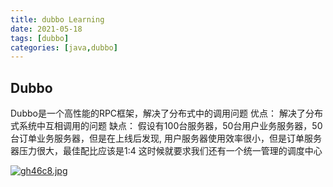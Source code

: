 ```yaml
---
title: dubbo Learning 
date: 2021-05-18
tags: [dubbo]
categories: [java,dubbo] 
---
```


## Dubbo

Dubbo是一个高性能的RPC框架，解决了分布式中的调用问题
    优点： 解决了分布式系统中互相调用的问题
    缺点： 假设有100台服务器，50台用户业务服务器，50台订单业务服务器，但是在上线后发现, 用户服务器使用效率很小，但是订单服务器压力很大，最佳配比应该是1:4 这时候就要求我们还有一个统一管理的调度中心

[![gh46c8.jpg](https://z3.ax1x.com/2021/05/18/gh46c8.jpg)](https://imgtu.com/i/gh46c8)


